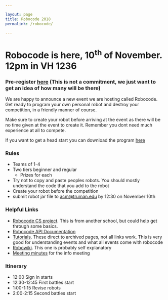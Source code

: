 ```yaml
---

layout: page
title: Robocode 2018
permalink: /robocode/

---
```


# Robocode is here, 10<sup>th</sup> of November. 12pm in VH 1236 

### Pre-register [here][prereg] (This is not a commitment, we just want to get an idea of how many will be there)

We are happy to announce a new event we are hosting called Robocode. Get ready to program your own personal robot and destroy your competition, in a friendly manner of course. 

Make sure to create your robot before arriving at the event as there will be no time given at the event to create it. Remember you dont need much experience at all to compete. 

If you want to get a head start you can download the program [here][robocode]

### Rules
- Teams of 1-4
- Two tiers beginner and regular
	- Prizes for each
- Try not to copy and paste peoples robots. You should mostly understand the code that you add to the robot
- Create your robot before the competition
- submit robot jar file to acm@truman.edu by 12:30 on November 10th

### Helpful Links
- [Robocode CS project][RCP]. This is from another school, but could help get through some basics. 
- [Robocode API Documentation][api]
- [Tutorials][AT]. These direct to archived pages, not all links work. This is very good for understanding events and what all events come with robocode
- [Robowiki][RW]. This one is probably self explanatory
- [Meeting minutes][MM] for the info meeting

### Itinerary 
- 12:00 Sign in starts
- 12:30-12:45 First battles start
- 1:00-1:15 Revise robots
- 2:00-2:15 Second battles start


[robocode]: https://robocode.sourceforge.io/
[prereg]: https://docs.google.com/forms/d/e/1FAIpQLSchsn5GW4XCcQAdmWlcy_RlRr8HXViZeXF0hDagANh5dkHEhQ/viewform
[RCP]: http://mark.random-article.com/weber/java/robocode/
[api]: https://robocode.sourceforge.io/docs/robocode/
[RW]: http://robowiki.net/w/index.php?title=Main_Page
[AT]: http://www.eng.auburn.edu/~sealscd/AI/robocode/
[MM]: {{site.baseurl}}/2018/11/Robocode-Info 